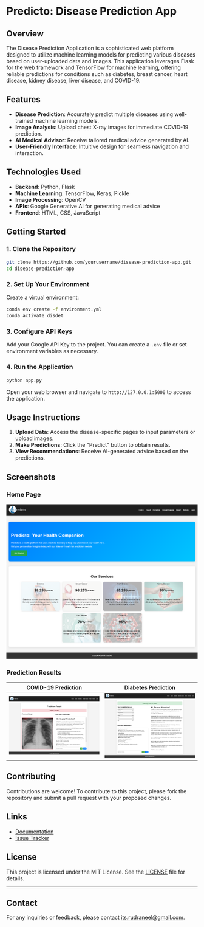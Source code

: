 # **Predicto: Disease Prediction App**

## **Overview**

The Disease Prediction Application is a sophisticated web platform designed to utilize machine learning models for predicting various diseases based on user-uploaded data and images. This application leverages Flask for the web framework and TensorFlow for machine learning, offering reliable predictions for conditions such as diabetes, breast cancer, heart disease, kidney disease, liver disease, and COVID-19.

## **Features**

- **Disease Prediction**: Accurately predict multiple diseases using well-trained machine learning models.
- **Image Analysis**: Upload chest X-ray images for immediate COVID-19 prediction.
- **AI Medical Advisor**: Receive tailored medical advice generated by AI.
- **User-Friendly Interface**: Intuitive design for seamless navigation and interaction.

## **Technologies Used**

- **Backend**: Python, Flask
- **Machine Learning**: TensorFlow, Keras, Pickle
- **Image Processing**: OpenCV
- **APIs**: Google Generative AI for generating medical advice
- **Frontend**: HTML, CSS, JavaScript

## **Getting Started**

### **1. Clone the Repository**

```bash
git clone https://github.com/yourusername/disease-prediction-app.git
cd disease-prediction-app
```

### **2. Set Up Your Environment**

Create a virtual environment:

```bash
conda env create -f environment.yml
conda activate disdet
```

### **3. Configure API Keys**

Add your Google API Key to the project. You can create a `.env` file or set environment variables as necessary.

### **4. Run the Application**

```bash
python app.py
```

Open your web browser and navigate to `http://127.0.0.1:5000` to access the application.

## **Usage Instructions**

1. **Upload Data**: Access the disease-specific pages to input parameters or upload images.
2. **Make Predictions**: Click the "Predict" button to obtain results.
3. **View Recommendations**: Receive AI-generated advice based on the predictions.

## **Screenshots**

### **Home Page**

![Home Page](/screenshots/home_page.png)


### **Prediction Results**

| COVID-19 Prediction | Diabetes Prediction |
|---------------------|---------------|
| ![COVID-19 Prediction](/screenshots/covid.png) | ![Diabetes Prediction](/screenshots/diabetes.png) |

## **Contributing**

Contributions are welcome! To contribute to this project, please fork the repository and submit a pull request with your proposed changes.

## **Links**

- [Documentation](https://github.com/rudyoactiv/ml-diagnosis)  <!-- Replace with actual documentation link -->
- [Issue Tracker](https://github.com/yourusername/disease-prediction-app/issues)

## **License**

This project is licensed under the MIT License. See the [LICENSE](LICENSE) file for details.

---

## **Contact**

For any inquiries or feedback, please contact its.rudraneel@gmail.com.
